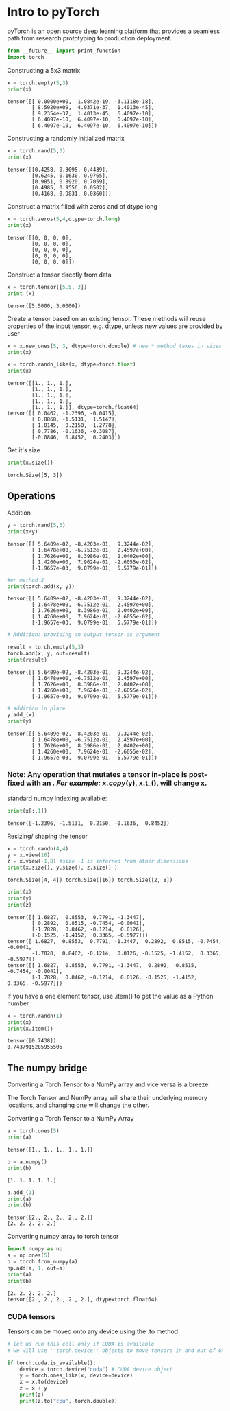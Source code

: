
# Intro to pyTorch
pyTorch is an open source deep learning platform that provides a seamless path from research prototyping to production deployment.


```python
from __future__ import print_function
import torch
```

Constructing a 5x3 matrix


```python
x = torch.empty(5,3)
print(x)
```

    tensor([[ 0.0000e+00,  1.0842e-19, -3.1118e-18],
            [ 8.5920e+09,  4.9371e-37,  1.4013e-45],
            [ 9.2354e-37,  1.4013e-45,  6.4097e-10],
            [ 6.4097e-10,  6.4097e-10,  6.4097e-10],
            [ 6.4097e-10,  6.4097e-10,  6.4097e-10]])


Constructing a randomly initialized matrix


```python
x = torch.rand(5,3)
print(x)
```

    tensor([[0.4258, 0.3095, 0.4439],
            [0.6245, 0.1630, 0.9765],
            [0.9851, 0.8920, 0.7059],
            [0.4985, 0.9556, 0.0502],
            [0.4168, 0.9831, 0.0360]])


Construct a matrix filled with zeros and of dtype long


```python
x = torch.zeros(5,4,dtype=torch.long)
print(x)
```

    tensor([[0, 0, 0, 0],
            [0, 0, 0, 0],
            [0, 0, 0, 0],
            [0, 0, 0, 0],
            [0, 0, 0, 0]])


Construct a tensor directly from data


```python
x = torch.tensor([5.5, 3])
print (x)
```

    tensor([5.5000, 3.0000])


Create a tensor based on an existing tensor. These methods will reuse properties of the input tensor, e.g. dtype, unless new values are provided by user


```python
x = x.new_ones(5, 3, dtype=torch.double) # new_* method takes in sizes
print(x)

x = torch.randn_like(x, dtype=torch.float)
print(x)

```

    tensor([[1., 1., 1.],
            [1., 1., 1.],
            [1., 1., 1.],
            [1., 1., 1.],
            [1., 1., 1.]], dtype=torch.float64)
    tensor([[ 0.0462, -1.2396, -0.0415],
            [ 0.8868, -1.5131,  1.5147],
            [ 1.0145,  0.2150,  1.2778],
            [ 0.7786, -0.1636, -0.3087],
            [-0.0846,  0.8452,  0.2403]])


Get it's size


```python
print(x.size())
```

    torch.Size([5, 3])


## Operations

Addition


```python
y = torch.rand(5,3)
print(x+y)
```

    tensor([[ 5.6409e-02, -8.4203e-01,  9.3244e-02],
            [ 1.6478e+00, -6.7512e-01,  2.4597e+00],
            [ 1.7626e+00,  8.3986e-01,  2.0402e+00],
            [ 1.4260e+00,  7.9624e-01, -2.6055e-02],
            [-1.9657e-03,  9.0799e-01,  5.5779e-01]])



```python
#or method 2
print(torch.add(x, y))
```

    tensor([[ 5.6409e-02, -8.4203e-01,  9.3244e-02],
            [ 1.6478e+00, -6.7512e-01,  2.4597e+00],
            [ 1.7626e+00,  8.3986e-01,  2.0402e+00],
            [ 1.4260e+00,  7.9624e-01, -2.6055e-02],
            [-1.9657e-03,  9.0799e-01,  5.5779e-01]])



```python
# Addition: providing an output tensor as argument

result = torch.empty(5,3)
torch.add(x, y, out=result)
print(result)
```

    tensor([[ 5.6409e-02, -8.4203e-01,  9.3244e-02],
            [ 1.6478e+00, -6.7512e-01,  2.4597e+00],
            [ 1.7626e+00,  8.3986e-01,  2.0402e+00],
            [ 1.4260e+00,  7.9624e-01, -2.6055e-02],
            [-1.9657e-03,  9.0799e-01,  5.5779e-01]])



```python
# addition in place
y.add_(x)
print(y)
```

    tensor([[ 5.6409e-02, -8.4203e-01,  9.3244e-02],
            [ 1.6478e+00, -6.7512e-01,  2.4597e+00],
            [ 1.7626e+00,  8.3986e-01,  2.0402e+00],
            [ 1.4260e+00,  7.9624e-01, -2.6055e-02],
            [-1.9657e-03,  9.0799e-01,  5.5779e-01]])


### Note: Any operation that mutates a tensor in-place is post-fixed with an _. For example: x.copy_(y), x.t_(), will change x.

standard numpy indexing available: 


```python
print(x[:,1])

```

    tensor([-1.2396, -1.5131,  0.2150, -0.1636,  0.8452])


Resizing/ shaping the tensor 


```python
x = torch.randn(4,4)
y = x.view(16) 
z = x.view(-1,8) #size -1 is inferred from other dimensions
print(x.size(), y.size(), z.size() )
```

    torch.Size([4, 4]) torch.Size([16]) torch.Size([2, 8])



```python
print(x)
print(y)
print(z)
```

    tensor([[ 1.6827,  0.8553,  0.7791, -1.3447],
            [ 0.2892,  0.8515, -0.7454, -0.0041],
            [-1.7828,  0.8462, -0.1214,  0.0126],
            [-0.1525, -1.4152,  0.3365, -0.5977]])
    tensor([ 1.6827,  0.8553,  0.7791, -1.3447,  0.2892,  0.8515, -0.7454, -0.0041,
            -1.7828,  0.8462, -0.1214,  0.0126, -0.1525, -1.4152,  0.3365, -0.5977])
    tensor([[ 1.6827,  0.8553,  0.7791, -1.3447,  0.2892,  0.8515, -0.7454, -0.0041],
            [-1.7828,  0.8462, -0.1214,  0.0126, -0.1525, -1.4152,  0.3365, -0.5977]])


If you have a one element tensor, use .item() to get the value as a Python number


```python
x = torch.randn(1)
print(x) 
print(x.item())
```

    tensor([0.7438])
    0.7437915205955505


## The numpy bridge

Converting a Torch Tensor to a NumPy array and vice versa is a breeze.

The Torch Tensor and NumPy array will share their underlying memory locations, and changing one will change the other.

Converting a Torch Tensor to a NumPy Array


```python
a = torch.ones(5)
print(a)
```

    tensor([1., 1., 1., 1., 1.])



```python
b = a.numpy()
print(b)
```

    [1. 1. 1. 1. 1.]



```python
a.add_(1)
print(a)
print(b)
```

    tensor([2., 2., 2., 2., 2.])
    [2. 2. 2. 2. 2.]


Converting numpy array to torch tensor


```python
import numpy as np
a = np.ones(5) 
b = torch.from_numpy(a)
np.add(a, 1, out=a) 
print(a) 
print(b)
```

    [2. 2. 2. 2. 2.]
    tensor([2., 2., 2., 2., 2.], dtype=torch.float64)


### CUDA tensors

Tensors can be moved onto any device using the .to method. 


```python
# let us run this cell only if CUDA is available 
# we will use ''torch.device'' objects to move tensors in and out of GPU

if torch.cuda.is_available():
    device = torch.device("cuda") # CUDA device object
    y = torch.ones_like(x, device=device)
    x = x.to(device) 
    z = x + y
    print(z) 
    print(z.to("cpu", torch.double))
```


```python

```


```python

```


```python



```

